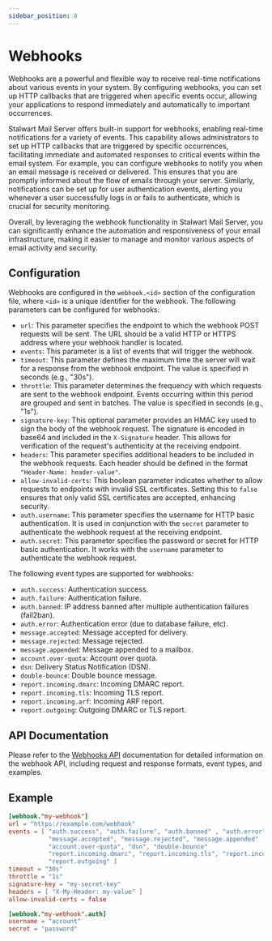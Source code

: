 ```yaml
---
sidebar_position: 8
---
```


# Webhooks 

Webhooks are a powerful and flexible way to receive real-time notifications about various events in your system. By configuring webhooks, you can set up HTTP callbacks that are triggered when specific events occur, allowing your applications to respond immediately and automatically to important occurrences.

Stalwart Mail Server offers built-in support for webhooks, enabling real-time notifications for a variety of events. This capability allows administrators to set up HTTP callbacks that are triggered by specific occurrences, facilitating immediate and automated responses to critical events within the email system. For example, you can configure webhooks to notify you when an email message is received or delivered. This ensures that you are promptly informed about the flow of emails through your server. Similarly, notifications can be set up for user authentication events, alerting you whenever a user successfully logs in or fails to authenticate, which is crucial for security monitoring.

Overall, by leveraging the webhook functionality in Stalwart Mail Server, you can significantly enhance the automation and responsiveness of your email infrastructure, making it easier to manage and monitor various aspects of email activity and security.

## Configuration

Webhooks are configured in the `webhook.<id>` section of the configuration file, where `<id>` is a unique identifier for the webhook. The following parameters can be configured for webhooks:

- `url`: This parameter specifies the endpoint to which the webhook POST requests will be sent. The URL should be a valid HTTP or HTTPS address where your webhook handler is located.
- `events`: This parameter is a list of events that will trigger the webhook.
- `timeout`: This parameter defines the maximum time the server will wait for a response from the webhook endpoint. The value is specified in seconds (e.g., "30s").
- `throttle`: This parameter determines the frequency with which requests are sent to the webhook endpoint. Events occurring within this period are grouped and sent in batches. The value is specified in seconds (e.g., "1s").
- `signature-key`: This optional parameter provides an HMAC key used to sign the body of the webhook request. The signature is encoded in base64 and included in the `X-Signature` header. This allows for verification of the request's authenticity at the receiving endpoint.
- `headers`: This parameter specifies additional headers to be included in the webhook requests. Each header should be defined in the format `"Header-Name: header-value"`.
- `allow-invalid-certs`: This boolean parameter indicates whether to allow requests to endpoints with invalid SSL certificates. Setting this to `false` ensures that only valid SSL certificates are accepted, enhancing security.
- `auth.username`: This parameter specifies the username for HTTP basic authentication. It is used in conjunction with the `secret` parameter to authenticate the webhook request at the receiving endpoint.
- `auth.secret`: This parameter specifies the password or secret for HTTP basic authentication. It works with the `username` parameter to authenticate the webhook request.

The following event types are supported for webhooks:

- `auth.success`: Authentication success.
- `auth.failure`: Authentication failure.
- `auth.banned`: IP address banned after multiple authentication failures (fail2ban).
- `auth.error`: Authentication error (due to database failure, etc).
- `message.accepted`: Message accepted for delivery.
- `message.rejected`: Message rejected.
- `message.appended`: Message appended to a mailbox.
- `account.over-quota`: Account over quota.
- `dsn`: Delivery Status Notification (DSN).
- `double-bounce`: Double bounce message.
- `report.incoming.dmarc`: Incoming DMARC report.
- `report.incoming.tls`: Incoming TLS report.
- `report.incoming.arf`: Incoming ARF report.
- `report.outgoing`: Outgoing DMARC or TLS report.

## API Documentation

Please refer to the [Webhooks API](/docs/api/webhooks/overview) documentation for detailed information on the webhook API, including request and response formats, event types, and examples.

## Example

```toml
[webhook."my-webhook"]
url = "https://example.com/webhook"
events = [ "auth.success", "auth.failure", "auth.banned" , "auth.error"
           "message.accepted", "message.rejected", "message.appended"
           "account.over-quota", "dsn", "double-bounce"
           "report.incoming.dmarc", "report.incoming.tls", "report.incoming.arf"
           "report.outgoing" ]
timeout = "30s"
throttle = "1s"
signature-key = "my-secret-key"
headers = [ "X-My-Header: my-value" ]
allow-invalid-certs = false

[webhook."my-webhook".auth]
username = "account"
secret = "password"
```